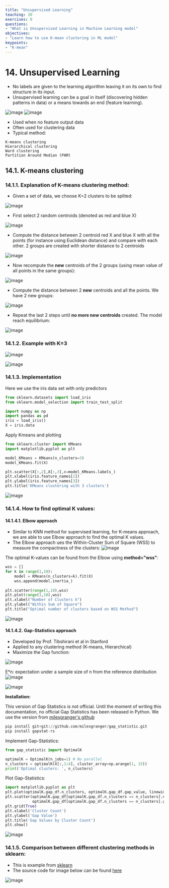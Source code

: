 ```yaml
---
title: "Unsupervised Learning"
teaching: 20
exercises: 0
questions:
- "What is Unsupervised Learning in Machine Learning model"
objectives:
- "Learn how to use K-mean clustering in ML model"
keypoints:
- "K-mean"
---
```


# 14. Unsupervised Learning

- No labels are given to the learning algorithm leaving it on its own to find structure in its input. 
- Unsupervised learning can be a goal in itself (discovering hidden patterns in data) or a means towards an end (feature learning).

![image](https://user-images.githubusercontent.com/43855029/114584282-82c1fc80-9c50-11eb-9342-41e5592e7b67.png) ![image](https://user-images.githubusercontent.com/43855029/114584314-89507400-9c50-11eb-9c54-5a589075fd48.png)

- Used when no feature output data
- Often used for clustering data
- Typical method:
```
K-means clustering
Hierarchical clustering
Ward clustering
Partition Around Median (PAM)
```
## 14.1. K-means clustering
### 14.1.1. Explanation of K-means clustering method:
- Given a set of data, we choose K=2 clusters to be splited:

![image](https://user-images.githubusercontent.com/43855029/114584415-a5ecac00-9c50-11eb-8919-807f83ddf23a.png)

- First select 2 random centroids (denoted as red and blue X)

![image](https://user-images.githubusercontent.com/43855029/114584573-d16f9680-9c50-11eb-9dc4-8d918919f565.png)

- Compute the distance between 2 centroid red X and blue X with all the points (for instance using Euclidean distance) and compare with each other. 2 groups are created with shorter distance to 2 centroids

![image](https://user-images.githubusercontent.com/43855029/114584860-0bd93380-9c51-11eb-9afc-3bb9510e9c34.png)

- Now recompute the **new** centroids of the 2 groups (using mean value of all points in the same groups):

![image](https://user-images.githubusercontent.com/43855029/114585002-34f9c400-9c51-11eb-83e0-b5769abf6cd3.png)

- Compute the distance between 2 **new** centroids and all the points. We have 2 new groups:

![image](https://user-images.githubusercontent.com/43855029/114585030-3b883b80-9c51-11eb-8f69-29f6e406e215.png)

- Repeat the last 2 steps until **no more new centroids** created. The model reach equilibrium:

![image](https://user-images.githubusercontent.com/43855029/114585223-6b374380-9c51-11eb-8663-27474956ec61.png)

### 14.1.2. Example with K=3
![image](https://user-images.githubusercontent.com/43855029/114585361-8e61f300-9c51-11eb-965e-dc4d57e9c0eb.png)

![image](https://user-images.githubusercontent.com/43855029/114585502-b81b1a00-9c51-11eb-8015-973216b450ce.png)

### 14.1.3. Implementation
Here we use the iris data set with only predictors
```python
from sklearn.datasets import load_iris
from sklearn.model_selection import train_test_split

import numpy as np
import pandas as pd
iris = load_iris()
X = iris.data
```

Apply Kmeans and plotting
```python
from sklearn.cluster import KMeans
import matplotlib.pyplot as plt

model_KMeans = KMeans(n_clusters=3)
model_KMeans.fit(X)

plt.scatter(X[:,2],X[:,3],c=model_KMeans.labels_)
plt.xlabel(iris.feature_names[2])
plt.ylabel(iris.feature_names[3])
plt.title('KMeans clustering with 3 clusters')
```

![image](https://user-images.githubusercontent.com/43855029/115735833-c99ea900-a358-11eb-87d8-774efc7fa459.png)

### 14.1.4. How to find optimal K values:
#### 14.1.4.1. Elbow approach
- Similar to KNN method for supervised learning, for K-means approach, we are able to use Elbow approach to find the optimal K values.
- The Elbow approach ues the Within-Cluster Sum of Square (WSS) to measure the compactness of the clusters:
![image](https://user-images.githubusercontent.com/43855029/114587068-4d6ade00-9c53-11eb-932d-0de0c9edef83.png)

The optimal K-values can be found from the Elbow using **method="wss"**:
```python
wss = []
for k in range(1,10):
    model = KMeans(n_clusters=k).fit(X)
    wss.append(model.inertia_)
    
plt.scatter(range(1,10),wss)
plt.plot(range(1,10),wss)
plt.xlabel("Number of Clusters k")
plt.ylabel("Within Sum of Square")
plt.title("Optimal number of clusters based on WSS Method")
```
![image](https://user-images.githubusercontent.com/43855029/115737965-9b21cd80-a35a-11eb-9bcd-0d63e685ec0f.png)

#### 14.1.4.2. Gap-Statistics approach
- Developed by Prof. Tibshirani et al in Stanford
- Applied to any clustering method (K-means, Hierarchical)
- Maximize the Gap function:

![image](https://user-images.githubusercontent.com/43855029/114586376-95d5cc00-9c52-11eb-9b71-ed330cfc50bc.png)

E*n: expectation under a sample size of n from the reference distribution
![image](https://user-images.githubusercontent.com/43855029/114586396-9b331680-9c52-11eb-9b83-955aa256e623.png)

![image](https://user-images.githubusercontent.com/43855029/114586456-af771380-9c52-11eb-9fdb-99cc8df854fb.png)

**Installation:**

This version of Gap Statistics is not official. Until the moment of writing this documentation, no official Gap Statistics has been released in Python.
We use the version from [milesgranger's github](https://github.com/milesgranger/gap_statistic)
```python
pip install git+git://github.com/milesgranger/gap_statistic.git
pip install gapstat-rs
```
Implement Gap-Statistics:
```python
from gap_statistic import OptimalK

optimalK = OptimalK(n_jobs=1) # No parallel
n_clusters = optimalK(X[:,1:4], cluster_array=np.arange(1, 15))
print('Optimal clusters: ', n_clusters)
```

Plot Gap-Statistics:
```python
import matplotlib.pyplot as plt
plt.plot(optimalK.gap_df.n_clusters, optimalK.gap_df.gap_value, linewidth=3)
plt.scatter(optimalK.gap_df[optimalK.gap_df.n_clusters == n_clusters].n_clusters,
            optimalK.gap_df[optimalK.gap_df.n_clusters == n_clusters].gap_value, s=250, c='r')
plt.grid(True)
plt.xlabel('Cluster Count')
plt.ylabel('Gap Value')
plt.title('Gap Values by Cluster Count')
plt.show()
```
![image](https://user-images.githubusercontent.com/43855029/115745658-a298a500-a361-11eb-8071-6af68f7eb428.png)

### 14.1.5. Comparison between different clustering methods in sklearn:
- This is example from [sklearn](https://scikit-learn.org/stable/auto_examples/cluster/plot_cluster_comparison.html)
- The source code for image below can be found [here](https://scikit-learn.org/stable/auto_examples/cluster/plot_cluster_comparison.html#sphx-glr-download-auto-examples-cluster-plot-cluster-comparison-py)

![image](https://user-images.githubusercontent.com/43855029/115748324-0f14a380-a364-11eb-8a06-6d073b4d99c4.png)

